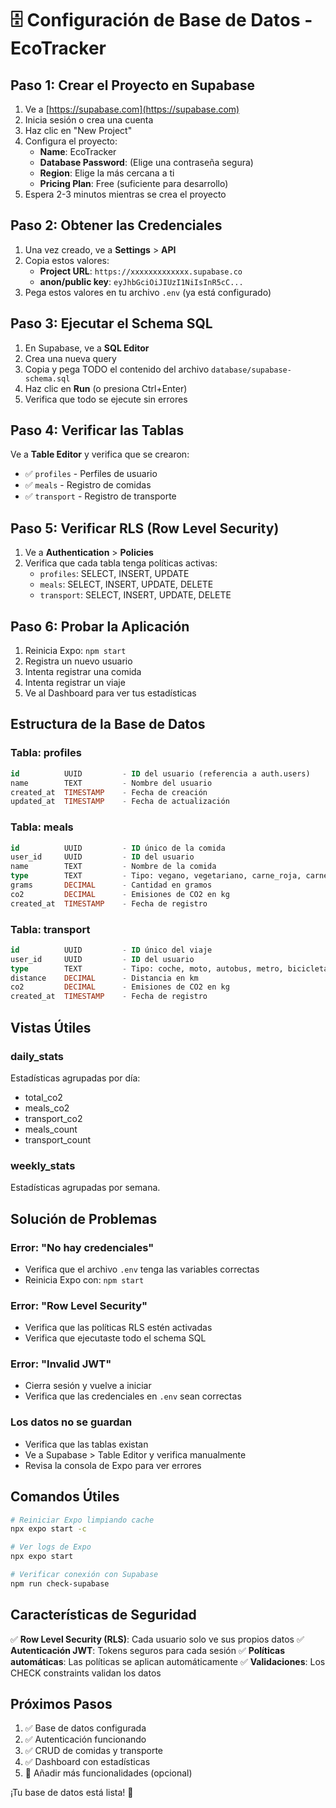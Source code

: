 # 🗄️ Configuración de Base de Datos - EcoTracker

## Paso 1: Crear el Proyecto en Supabase

1. Ve a [https://supabase.com](https://supabase.com)
2. Inicia sesión o crea una cuenta
3. Haz clic en "New Project"
4. Configura el proyecto:
   - **Name**: EcoTracker
   - **Database Password**: (Elige una contraseña segura)
   - **Region**: Elige la más cercana a ti
   - **Pricing Plan**: Free (suficiente para desarrollo)
5. Espera 2-3 minutos mientras se crea el proyecto

## Paso 2: Obtener las Credenciales

1. Una vez creado, ve a **Settings** > **API**
2. Copia estos valores:
   - **Project URL**: `https://xxxxxxxxxxxxx.supabase.co`
   - **anon/public key**: `eyJhbGciOiJIUzI1NiIsInR5cC...`
3. Pega estos valores en tu archivo `.env` (ya está configurado)

## Paso 3: Ejecutar el Schema SQL

1. En Supabase, ve a **SQL Editor**
2. Crea una nueva query
3. Copia y pega TODO el contenido del archivo `database/supabase-schema.sql`
4. Haz clic en **Run** (o presiona Ctrl+Enter)
5. Verifica que todo se ejecute sin errores

## Paso 4: Verificar las Tablas

Ve a **Table Editor** y verifica que se crearon:
- ✅ `profiles` - Perfiles de usuario
- ✅ `meals` - Registro de comidas
- ✅ `transport` - Registro de transporte

## Paso 5: Verificar RLS (Row Level Security)

1. Ve a **Authentication** > **Policies**
2. Verifica que cada tabla tenga políticas activas:
   - `profiles`: SELECT, INSERT, UPDATE
   - `meals`: SELECT, INSERT, UPDATE, DELETE
   - `transport`: SELECT, INSERT, UPDATE, DELETE

## Paso 6: Probar la Aplicación

1. Reinicia Expo: `npm start`
2. Registra un nuevo usuario
3. Intenta registrar una comida
4. Intenta registrar un viaje
5. Ve al Dashboard para ver tus estadísticas

## Estructura de la Base de Datos

### Tabla: profiles
```sql
id          UUID         - ID del usuario (referencia a auth.users)
name        TEXT         - Nombre del usuario
created_at  TIMESTAMP    - Fecha de creación
updated_at  TIMESTAMP    - Fecha de actualización
```

### Tabla: meals
```sql
id          UUID         - ID único de la comida
user_id     UUID         - ID del usuario
name        TEXT         - Nombre de la comida
type        TEXT         - Tipo: vegano, vegetariano, carne_roja, carne_blanca, pescado
grams       DECIMAL      - Cantidad en gramos
co2         DECIMAL      - Emisiones de CO2 en kg
created_at  TIMESTAMP    - Fecha de registro
```

### Tabla: transport
```sql
id          UUID         - ID único del viaje
user_id     UUID         - ID del usuario
type        TEXT         - Tipo: coche, moto, autobus, metro, bicicleta, caminando
distance    DECIMAL      - Distancia en km
co2         DECIMAL      - Emisiones de CO2 en kg
created_at  TIMESTAMP    - Fecha de registro
```

## Vistas Útiles

### daily_stats
Estadísticas agrupadas por día:
- total_co2
- meals_co2
- transport_co2
- meals_count
- transport_count

### weekly_stats
Estadísticas agrupadas por semana.

## Solución de Problemas

### Error: "No hay credenciales"
- Verifica que el archivo `.env` tenga las variables correctas
- Reinicia Expo con: `npm start`

### Error: "Row Level Security"
- Verifica que las políticas RLS estén activadas
- Verifica que ejecutaste todo el schema SQL

### Error: "Invalid JWT"
- Cierra sesión y vuelve a iniciar
- Verifica que las credenciales en `.env` sean correctas

### Los datos no se guardan
- Verifica que las tablas existan
- Ve a Supabase > Table Editor y verifica manualmente
- Revisa la consola de Expo para ver errores

## Comandos Útiles

```bash
# Reiniciar Expo limpiando cache
npx expo start -c

# Ver logs de Expo
npx expo start

# Verificar conexión con Supabase
npm run check-supabase
```

## Características de Seguridad

✅ **Row Level Security (RLS)**: Cada usuario solo ve sus propios datos
✅ **Autenticación JWT**: Tokens seguros para cada sesión
✅ **Políticas automáticas**: Las políticas se aplican automáticamente
✅ **Validaciones**: Los CHECK constraints validan los datos

## Próximos Pasos

1. ✅ Base de datos configurada
2. ✅ Autenticación funcionando
3. ✅ CRUD de comidas y transporte
4. ✅ Dashboard con estadísticas
5. 🔄 Añadir más funcionalidades (opcional)

¡Tu base de datos está lista! 🎉
